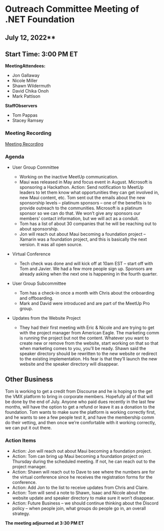 # Outreach Committee Meeting of .NET Foundation

## July 12, 2022**
  
## Start Time: 3:00 PM ET

**MeetingAttendees:**

- Jon Gallaway
- Nicole Miller
- Shawn Wildermuth
- David Chika Onoh
- Mark Pattison

**StaffObservers**

- Tom Pappas
- Stacey Ramsey

### Meeting Recording
  
[Meeting Recording](https://dotnetfoundation.sharepoint.com/:v:/g/EX_k-jnuNehKkuVYALO-uSwB3J7d6b6JbWCLXX6pJE97SA?e=4Nrafh)

### Agenda

- User Group Committee
    - Working on the inactive MeetUp communication.
    - Maui was released in May and focus event in August. Microsoft is sponsoring a Hackathon. Action: Send notification to MeetUp leaders to let them know what opportunities they can get involved in, new Maui content, etc. Tom sent out the emails about the new sponsorship levels – platinum sponsors – one of the benefits is to provide outreach to the communities. Microsoft is a platinum sponsor so we can do that. We won’t give any sponsors our members’ contact information, but we will act as a conduit.
    - Tom has a list of about 30 companies that he will be reaching out to about sponsorship.
    - Jon will reach out about Maui becoming a foundation project – Xamarin was a foundation project, and this is basically the next version. It was all open source.

- Virtual Conference  
    - Tech check was done and will kick off at 10am EST –
        start off with Tom and Javier. We had a few more people sign up. Sponsors
        are already asking when the next one is happening in the fourth quarter.

- User Group Subcommittee

    - Tom has a check-in once a month with Chris about the
        onboarding and offboarding.
    - Mark and David were introduced and are part of the
        MeetUp Pro group.

- Updates from the Website Project

    - They had their first meeting with Eric & Nicole and
        are trying to get with the project manager from American Eagle. The
        marketing comm is running the project but not the content. Whatever you
        want to create new or remove from the website, start working on that so
        that when marketing comes to you, you’ll be ready. Shawn said the speaker
        directory should be rewritten to the new website or redirect to the
        existing implementation. His fear is that they’ll launch the new website
        and the speaker directory will disappear.

## Other Business

Tom is working to get a credit from Discourse and he is
        hoping to the get the VMX platform to bring in corporate members.
        Hopefully all of that will be done by the end of July. Anyone who paid
        dues recently in the last few months, will have the option to get a refund
        or leave it as a donation to the foundation. Tom wants to make sure the
        platform is working correctly first, and he wants to see a few people test
        it, and have the membership comm do their vetting, and then once we’re
        comfortable with it working correctly, we can put it out there.

### Action Items

- Action: Jon will reach out about Maui becoming a
     foundation project.
- Action: Tom can bring up Maui becoming a foundation
     project on Thursday during the scheduled meeting. If not, he can reach out
     to the project manager.
- Action: Shawn will reach out to Dave to see where the
     numbers are for the virtual conference since he receives the registration
     forms for the conference.
- Action: Add Jon to the list to receive updates from
     Chris and Claire.
- Action: Tom will send a note to Shawn, Isaac and Nicole
     about the website update and speaker directory to make sure it won’t
     disappear.
- Action: Future Business – we should continue thinking
     about the Discord policy – when people join, what groups do people go in,
     an overall strategy.

**The meeting adjourned at 3:30 PM ET**
  
